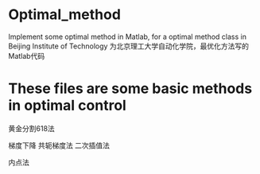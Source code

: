 # Optimal_method
Implement some optimal method in Matlab, for a optimal method class in Beijing Institute of Technology
为北京理工大学自动化学院，最优化方法写的Matlab代码

# These files are some basic methods in optimal control
黄金分割618法

梯度下降
共轭梯度法
二次插值法

内点法




